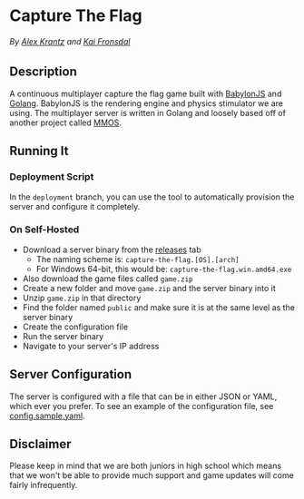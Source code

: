# Capture The Flag
###### By [Alex Krantz](https://github.com/akrantz01) and [Kai Fronsdal](https://github.com/kaifronsdal)

## Description
A continuous multiplayer capture the flag game built with [BabylonJS](https://github.com/BabylonJS/Babylon.js) and [Golang](https://golang.org). BabylonJS is the rendering engine and physics stimulator we are using. The multiplayer server is written in Golang and loosely based off of another project called [MMOS](https://github.com/akrantz01/mmos).

## Running It
### Deployment Script
In the `deployment` branch, you can use the tool to automatically provision the server and configure it completely. 

### On Self-Hosted
* Download a server binary from the [releases](https://github.com/akrantz01/capture-the-flag/releases) tab
  * The naming scheme is: `capture-the-flag.[OS].[arch]`
  * For Windows 64-bit, this would be: `capture-the-flag.win.amd64.exe`
* Also download the game files called `game.zip`
* Create a new folder and move `game.zip` and the server binary into it
* Unzip `game.zip` in that directory
* Find the folder named `public` and make sure it is at the same level as the server binary
* Create the configuration file
* Run the server binary
* Navigate to your server's IP address

## Server Configuration
The server is configured with a file that can be in either JSON or YAML, which ever you prefer. To see an example of the configuration file, see [config.sample.yaml](/config.yaml).

## Disclaimer
Please keep in mind that we are both juniors in high school which means that we won't be able to provide much support and game updates will come fairly infrequently.
